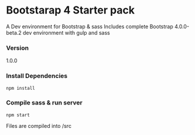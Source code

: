 # Bootstarap 4 Starter pack
A Dev environment for Bootstrap & sass
Includes complete Bootstrap 4.0.0-beta.2 dev environment with gulp and sass
### Version
1.0.0
### Install Dependencies
`npm install`
### Compile sass & run server
`npm start`

Files are compiled into /src
